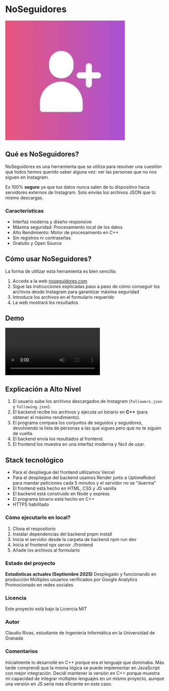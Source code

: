 # NoSeguidores

![logo](/frontend/images/followers.jpg)

## Qué es NoSeguidores?
NoSeguidores es una herramienta que se utiliza para resolver una cuestión que todos hemos querido saber alguna vez: ver las personas que no nos siguen en Instagram.

Es 100% **seguro** ya que tus datos nunca salen de tu dispositivo hacia servidores externos de Instagram. Solo envías los archivos JSON que tú mismo descargas.

### Características
- Interfaz moderna y diseño responsive
- Máxima seguridad: Procesamiento local de los datos
- Alto Rendimiento: Motor de procesamiento en C++
- Sin registros ni contraseñas
- Gratuito y Open Source

## Cómo usar NoSeguidores?
La forma de utilizar esta herramienta es bien sencilla:
1. Accede a la web [noseguidores.com](https://noseguidores.com)
2. Sigue las instrucciones explicadas paso a paso de cómo conseguir los archivos desde Instagram para garantizar máxima seguridad
3. Introduce los archivos en el formulario requerido
4. La web mostrará los resultados

## Demo
![Video demostración](/frontend/images/screenshots/demovideo.webm)

## Explicación a Alto Nivel
1. El usuario sube los archivos descargados de Instagram (`followers.json` y `following.json`).  
2. El backend recibe los archivos y ejecuta un binario en **C++** (para obtener el máximo rendimiento).  
3. El programa compara los conjuntos de seguidos y seguidores, devolviendo la lista de personas a las que sigues pero que no te siguen de vuelta.  
4. El backend envía los resultados al frontend.  
5. El frontend los muestra en una interfaz moderna y fácil de usar.

## Stack tecnológico
- Para el despliegue del frontend utilizamos Vercel
- Para el despliegue del backend usamos Render junto a UptimeRobot para mandar peticiones cada 5 minutos y el servidor no se "duerma"
- El frontend está hecho en HTML, CSS y JS vanilla
- El backend está construido en Node y express
- El programa binario está hecho en C++
- HTTPS habilitado

### Cómo ejecutarlo en local?
1. Clona el respositorio
2. Instalar dependencias del backend
    pnpm install
3. Inicia el servidor desde la carpeta de backend
    npm run dev 
4. Inicia el frontend
    npx servor ./frontend
5. Añade los archivos al formulario

### Estado del proyecto
**Estadísticas actuales (Septiembre 2025)**
Desplegado y funcionando en producción
Múltiples usuarios verificados por Google Analytics
Promocionado en redes sociales

### Licencia
Este proyecto está bajo la Licencia MIT

### Autor
Claudio Rivas, estudiante de Ingeniería Informática en la Universidad de Granada

### Comentarios
Inicialmente lo desarrollé en C++ porque era el lenguaje que dominaba. Más tarde comprendí que la misma lógica se puede implementar en JavaScript con mejor integración. Decidí mantener la versión en C++ porque muestra mi capacidad de integrar múltiples lenguajes en un mismo proyecto, aunque una versión en JS sería más eficiente en este caso.